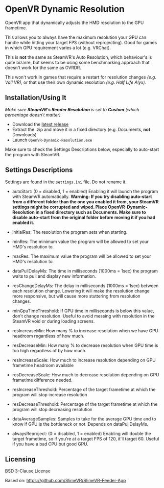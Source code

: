 # OpenVR Dynamic Resolution

OpenVR app that dynamically adjusts the HMD resolution to the GPU frametime.

This allows you to always have the maximum resolution your GPU can handle while hitting your target FPS (without reprojecting). Good for games in which GPU requirement varies a lot (e.g. VRChat).

This is **not** the same as SteamVR's Auto Resolution, which behaviour's is quite bizarre, but seems to be using some benchmarking approach that doesn't work for the same as OVRDR.

This won't work in games that require a restart for resolution changes _(e.g. Vail VR)_, or that use their own dynamic resolution _(e.g. Half Life Alyx)_.

## Installation/Using It

_Make sure **SteamVR's Render Resolution** is set to **Custom** (which percentage doesn't matter)_

- Download the [latest release ](https://github.com/Louka3000/OpenVR-Dynamic-Resolution/releases/latest/download/OpenVR-Dynamic-Resolution.zip)
- Extract the .zip and move it in a fixed directory (e.g. Documents, **not** Downloads)
- Launch `OpenVR-Dynamic-Resolution.exe`

Make sure to check the Settings Descriptions below, especially to auto-start the program with SteamVR.

## Settings Descriptions

Settings are found in the `settings.ini` file. Do not rename it.

- autoStart: (0 = disabled, 1 = enabled) Enabling it will launch the program with SteamVR automatically. **Warning: If you try disabling auto-start from a different folder than the one you enabled it from, your SteamVR settings might be corrupted and wiped. Place OpenVR-Dynamic-Resolution in a fixed directory such as Documents. Make sure to disable auto-start from the original folder before moving it if you had enabled it.**

- initialRes: The resolution the program sets when starting.

- minRes: The minimum value the program will be allowed to set your HMD's resolution to.

- maxRes: The maximum value the program will be allowed to set your HMD's resolution to.

- dataPullDelayMs: The time in milliseconds (1000ms = 1sec) the program waits to pull and display new information.

- resChangeDelayMs: The delay in milliseconds (1000ms = 1sec) between each resolution change. Lowering it will make the resolution change more responsive, but will cause more stuttering from resolution changes.

- minGpuTimeThreshold: If GPU time in milliseconds is below this value, don't change resolution. Useful to avoid messing with resolution in the SteamVR void or during loading screens.

- resIncreaseMin: How many % to increase resolution when we have GPU headroom regardless of how much.

- resDecreaseMin: How many % to decrease resolution when GPU time is too high regardless of by how much.

- resIncreaseScale: How much to increase resolution depending on GPU frametime headroom available

- resDecreaseScale: How much to decrease resolution depending on GPU frametime difference needed.

- resIncreaseThreshold: Percentage of the target frametime at which the program will stop increase resolution

- resDecreaseThreshold: Percentage of the target frametime at which the program will stop decreasing resolution

- dataAverageSamples: Samples to take for the average GPU time and to know if GPU is the bottleneck or not. Depends on dataPullDelayMs.

- alwaysReproject: (0 = disabled, 1 = enabled) Enabling will double the target frametime, so if you're at a target FPS of 120, it'll target 60. Useful if you have a bad CPU but good GPU.

## Licensing

BSD 3-Clause License

Based on: https://github.com/SlimeVR/SlimeVR-Feeder-App
